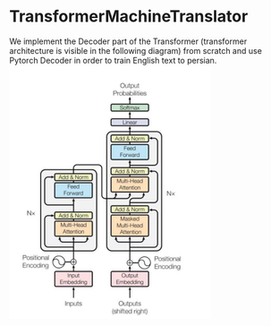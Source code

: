 # TransformerMachineTranslator
We implement the Decoder part of the Transformer (transformer architecture is visible in the following diagram) from scratch and use Pytorch Decoder in order to train English text to persian.<br />
![Transformer](https://github.com/BanafshehKarimian/TransformerMachineTranslator/blob/main/Transformer.PNG)
